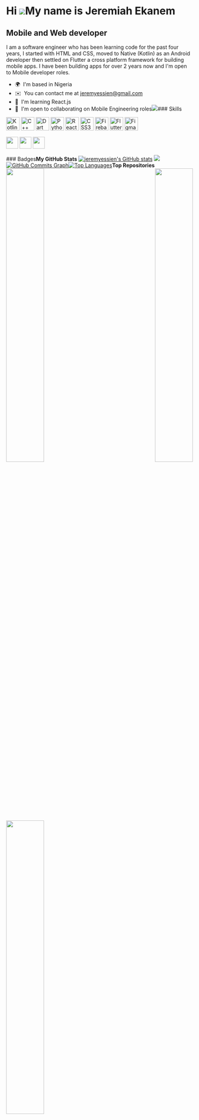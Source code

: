Hi ![](https://user-images.githubusercontent.com/18350557/176309783-0785949b-9127-417c-8b55-ab5a4333674e.gif)My name is Jeremiah Ekanem
=======================================================================================================================================

Mobile and Web developer
------------------------

I am a software engineer who has been learning code for the past four years, I started with HTML and CSS, moved to Native (Kotlin) as an Android developer then settled on Flutter a cross platform framework for building mobile apps. I have been building apps for over 2 years now and I'm open to Mobile developer roles.

*   🌍  I'm based in Nigeria
*   ✉️  You can contact me at [jeremyessien@gmail.com](mailto:jeremyessien@gmail.com)
*   🧠  I'm learning React.js
*   🤝  I'm open to collaborating on Mobile Engineering roles<a href="https://www.github.com/jeremyessien" target="_blank" rel="noreferrer"><img
                  src="https://img.shields.io/github/followers/jeremyessien?logo=github&style=for-the-badge&color=0891b2&labelColor=1c1917" /></a>### Skills 
<p align="left">
<a href="https://kotlinlang.org/" target="_blank" rel="noreferrer"><img src="https://raw.githubusercontent.com/danielcranney/readme-generator/main/public/icons/skills/kotlin-colored.svg" width="36" height="36" alt="Kotlin" /></a>
<a href="https://docs.microsoft.com/en-us/cpp/?view=msvc-170" target="_blank" rel="noreferrer"><img src="https://raw.githubusercontent.com/danielcranney/readme-generator/main/public/icons/skills/cplusplus-colored.svg" width="36" height="36" alt="C++" /></a>
<a href="https://dart.dev/" target="_blank" rel="noreferrer"><img src="https://raw.githubusercontent.com/danielcranney/readme-generator/main/public/icons/skills/dart-colored.svg" width="36" height="36" alt="Dart" /></a>
<a href="https://www.python.org/" target="_blank" rel="noreferrer"><img src="https://raw.githubusercontent.com/danielcranney/readme-generator/main/public/icons/skills/python-colored.svg" width="36" height="36" alt="Python" /></a>
<a href="https://reactjs.org/" target="_blank" rel="noreferrer"><img src="https://raw.githubusercontent.com/danielcranney/readme-generator/main/public/icons/skills/react-colored.svg" width="36" height="36" alt="React" /></a>
<a href="https://www.w3.org/TR/CSS/#css" target="_blank" rel="noreferrer"><img src="https://raw.githubusercontent.com/danielcranney/readme-generator/main/public/icons/skills/css3-colored.svg" width="36" height="36" alt="CSS3" /></a>
<a href="https://firebase.google.com/" target="_blank" rel="noreferrer"><img src="https://raw.githubusercontent.com/danielcranney/readme-generator/main/public/icons/skills/firebase-colored.svg" width="36" height="36" alt="Firebase" /></a>
<a href="https://flutter.dev/" target="_blank" rel="noreferrer"><img src="https://raw.githubusercontent.com/danielcranney/readme-generator/main/public/icons/skills/flutter-colored.svg" width="36" height="36" alt="Flutter" /></a>
<a href="https://www.figma.com/" target="_blank" rel="noreferrer"><img src="https://raw.githubusercontent.com/danielcranney/readme-generator/main/public/icons/skills/figma-colored.svg" width="36" height="36" alt="Figma" /></a>
</p>
                    
                                 
 <p align="left">
                         
 <a href="https://www.github.com/jeremyessien" target="_blank" rel="noreferrer"><img src="https://raw.githubusercontent.com/danielcranney/readme-generator/main/public/icons/socials/github.svg" width="32" height="32" /></a>
<a href="https://www.linkedin.com/in/jeremiah-ekanem-871630185" target="_blank" rel="noreferrer"><img src="https://raw.githubusercontent.com/danielcranney/readme-generator/main/public/icons/socials/linkedin.svg" width="32" height="32" /></a>
<a href="https://stackoverflow.com/users/16515814/jeremiah-ekanem" target="_blank" rel="noreferrer"><img src="https://raw.githubusercontent.com/danielcranney/readme-generator/main/public/icons/socials/rss.svg" width="32" height="32" /></a></p>### Badges<b>My GitHub Stats</b>
<a href="http://www.github.com/jeremyessien"><img src="https://github-readme-stats.vercel.app/api?username=jeremyessien&show_icons=true&hide=&count_private=true&title_color=0891b2&text_color=ffffff&icon_color=0891b2&bg_color=1c1917&hide_border=true&show_icons=true" alt="jeremyessien's GitHub stats" /></a>
<a href="http://www.github.com/jeremyessien"><img src="https://github-readme-streak-stats.herokuapp.com/?user=jeremyessien&stroke=ffffff&background=1c1917&ring=0891b2&fire=0891b2&currStreakNum=ffffff&currStreakLabel=0891b2&sideNums=ffffff&sideLabels=ffffff&dates=ffffff&hide_border=true" /></a>
<a href="http://www.github.com/jeremyessien"><img src="https://activity-graph.herokuapp.com/graph?username=jeremyessien&bg_color=1c1917&color=ffffff&line=0891b2&point=ffffff&area_color=1c1917&area=true&hide_border=true&custom_title=GitHub%20Commits%20Graph" alt="GitHub Commits Graph" /></a><a href="https://github.com/jeremyessien" align="left"><img src="https://github-readme-stats.vercel.app/api/top-langs/?username=jeremyessien&langs_count=10&title_color=0891b2&text_color=ffffff&icon_color=0891b2&bg_color=1c1917&hide_border=true&locale=en&custom_title=Top%20%Languages" alt="Top Languages" /></a><b>Top Repositories</b><div width="100%" align="center"><a href="https://github.com/jeremyessien/expense-monitor" align="left"><img align="left" width="45%" src="https://github-readme-stats.vercel.app/api/pin/?username=jeremyessien&repo=expense-monitor&title_color=0891b2&text_color=ffffff&icon_color=0891b2&bg_color=1c1917&hide_border=true&locale=en" /></a><a href="https://github.com/jeremyessien/Wander" align="right"><img align="right" width="45%" src="https://github-readme-stats.vercel.app/api/pin/?username=jeremyessien&repo=Wander&title_color=0891b2&text_color=ffffff&icon_color=0891b2&bg_color=1c1917&hide_border=true&locale=en" /></a></div><br /><br /><br /><br /><br /><br /><br /><br /><br /><br /><br /><br /><div width="100%" align="center"><a href="https://github.com/jeremyessien/bmi-calculator-flutter" align="left"><img align="left" width="45%" src="https://github-readme-stats.vercel.app/api/pin/?username=jeremyessien&repo=bmi-calculator-flutter&title_color=0891b2&text_color=ffffff&icon_color=0891b2&bg_color=1c1917&hide_border=true&locale=en" /></a></div>
